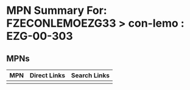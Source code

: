 



# MPN Summary For: FZECONLEMOEZG33 > con-lemo : EZG-00-303

## MPNs
  

|MPN|Direct Links|Search Links|
| :--- | :--- | :--- |
||||
